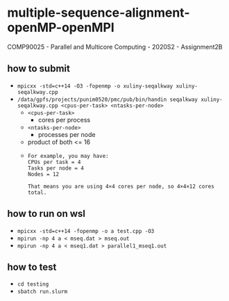 # multiple-sequence-alignment-openMP-openMPI
COMP90025 - Parallel and Multicore Computing - 2020S2 - Assignment2B

## how to submit
- ``` mpicxx -std=c++14 -O3 -fopenmp -o xuliny-seqalkway xuliny-seqalkway.cpp ```
- ``` /data/gpfs/projects/punim0520/pmc/pub/bin/handin seqalkway xuliny-seqalkway.cpp <cpus-per-task> <ntasks-per-node>  ```
    - ``` <cpus-per-task> ```
      - cores per process
    - ``` <ntasks-per-node> ```
      - processes per node
    - product of both <= 16
    - ```
      For example, you may have:
      CPUs per task = 4
      Tasks per node = 4
      Nodes = 12

      That means you are using 4×4 cores per node, so 4×4×12 cores total.
      ```
## how to run on wsl
- ``` mpicxx -std=c++14 -fopenmp -o a test.cpp -O3 ```
- ``` mpirun -np 4 a < mseq.dat > mseq.out ```
- ``` mpirun -np 4 a < mseq1.dat > parallel1_mseq1.out ```
## how to test
- ``` cd testing ```
- ``` sbatch run.slurm ```
